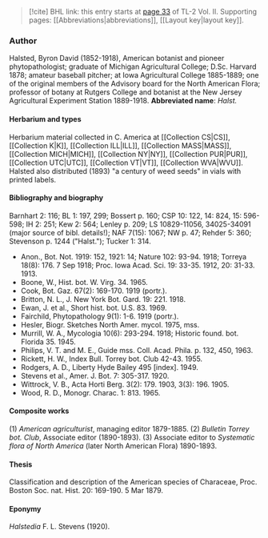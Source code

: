 > [!cite] BHL link: this entry starts at [page 33](https://www.biodiversitylibrary.org/page/33068275) of TL-2 Vol. II.
> Supporting pages: [[Abbreviations|abbreviations]], [[Layout key|layout key]].

### Author

Halsted, Byron David (1852-1918), American botanist and pioneer phytopathologist; graduate of Michigan Agricultural College; D.Sc. Harvard 1878; amateur baseball pitcher; at Iowa Agricultural College 1885-1889; one of the original members of the Advisory board for the North American Flora; professor of botany at Rutgers College and botanist at the New Jersey Agricultural Experiment Station 1889-1918. 
**Abbreviated name**: *Halst.*

#### Herbarium and types

Herbarium material collected in C. America at [[Collection CS|CS]], [[Collection K|K]], [[Collection ILL|ILL]], [[Collection MASS|MASS]], [[Collection MICH|MICH]], [[Collection NY|NY]], [[Collection PUR|PUR]], [[Collection UTC|UTC]], [[Collection VT|VT]], [[Collection WVA|WVU]]. Halsted also distributed (1893) "a century of weed seeds" in vials with printed labels.

#### Bibliography and biography

Barnhart 2: 116; BL 1: 197, 299; Bossert p. 160; CSP 10: 122, 14: 824, 15: 596-598; IH 2: 251; Kew 2: 564; Lenley p. 209; LS 10829-11056, 34025-34091 (major source of bibl. details!); NAF 7(15): 1067; NW p. 47; Rehder 5: 360; Stevenson p. 1244 ("Halst."); Tucker 1: 314.
- Anon., Bot. Not. 1919: 152, 1921: 14; Nature 102: 93-94. 1918; Torreya 18(8): 176. 7 Sep 1918; Proc. Iowa Acad. Sci. 19: 33-35. 1912, 20: 31-33. 1913.
- Boone, W., Hist. bot. W. Virg. 34. 1965.
- Cook, Bot. Gaz. 67(2): 169-170. 1919 (portr.).
- Britton, N. L., J. New York Bot. Gard. 19: 221. 1918.
- Ewan, J. et al., Short hist. bot. U.S. 83. 1969.
- Fairchild, Phytopathology 9(1): 1-6. 1919 (portr.).
- Hesler, Biogr. Sketches North Amer. mycol. 1975, mss.
- Murrill, W. A., Mycologia 10(6): 293-294. 1918; Historic found. bot. Florida 35. 1945.
- Philips, V. T. and M. E., Guide mss. Coll. Acad. Phila. p. 132, 450, 1963.
- Rickett, H. W., Index Bull. Torrey bot. Club 42-43. 1955.
- Rodgers, A. D., Liberty Hyde Bailey 495 \[index\]. 1949.
- Stevens et al., Amer. J. Bot. 7: 305-317. 1920.
- Wittrock, V. B., Acta Horti Berg. 3(2): 179. 1903, 3(3): 196. 1905.
- Wood, R. D., Monogr. Charac. 1: 813. 1965.

#### Composite works

(1) *American agriculturist*, managing editor 1879-1885.
(2) *Bulletin Torrey bot. Club*, Associate editor (1890-1893).
(3) Associate editor to *Systematic flora of North America* (later North American Flora) 1890-1893.

#### Thesis

Classification and description of the American species of Characeae, Proc. Boston Soc. nat. Hist. 20: 169-190. 5 Mar 1879.

#### Eponymy

*Halstedia* F. L. Stevens (1920).

